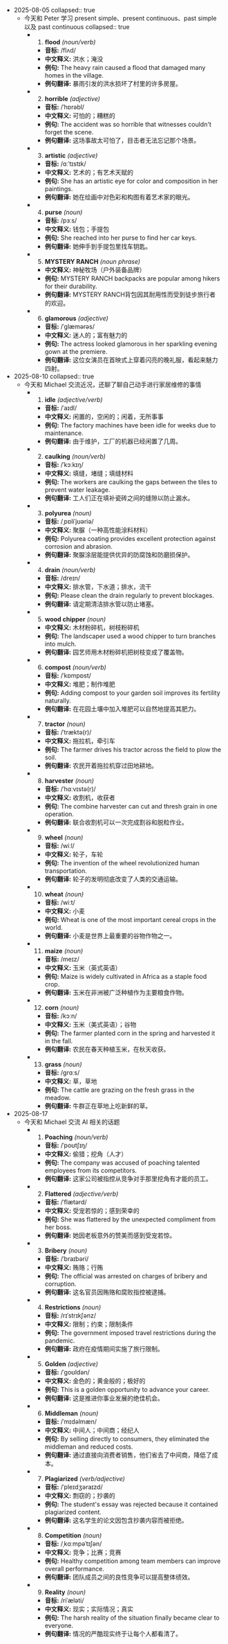 - 2025-08-05
  collapsed:: true
	- 今天和 Peter 学习 present simple、present continuous、past simple 以及 past continuous
	  collapsed:: true
		- 1. **flood** *(noun/verb)*
			- **音标:** /flʌd/
			- **中文释义:** 洪水；淹没
			- **例句:** The heavy rain caused a flood that damaged many homes in the village.
			- **例句翻译:** 暴雨引发的洪水损坏了村里的许多房屋。
		- 2. **horrible** *(adjective)*
			- **音标:** /ˈhɒrəbl/
			- **中文释义:** 可怕的；糟糕的
			- **例句:** The accident was so horrible that witnesses couldn't forget the scene.
			- **例句翻译:** 这场事故太可怕了，目击者无法忘记那个场景。
		- 3. **artistic** *(adjective)*
			- **音标:** /ɑːˈtɪstɪk/
			- **中文释义:** 艺术的；有艺术天赋的
			- **例句:** She has an artistic eye for color and composition in her paintings.
			- **例句翻译:** 她在绘画中对色彩和构图有着艺术家的眼光。
		- 4. **purse** *(noun)*
			- **音标:** /pɜːs/
			- **中文释义:** 钱包；手提包
			- **例句:** She reached into her purse to find her car keys.
			- **例句翻译:** 她伸手到手提包里找车钥匙。
		- 5. **MYSTERY RANCH** *(noun phrase)*
			- **中文释义:** 神秘牧场（户外装备品牌）
			- **例句:** MYSTERY RANCH backpacks are popular among hikers for their durability.
			- **例句翻译:** MYSTERY RANCH背包因其耐用性而受到徒步旅行者的欢迎。
		- 6. **glamorous** *(adjective)*
			- **音标:** /ˈɡlæmərəs/
			- **中文释义:** 迷人的；富有魅力的
			- **例句:** The actress looked glamorous in her sparkling evening gown at the premiere.
			- **例句翻译:** 这位女演员在首映式上穿着闪亮的晚礼服，看起来魅力四射。
- 2025-08-10
  collapsed:: true
	- 今天和 Michael 交流近况，还聊了聊自己动手进行家居维修的事情
		- 1. **idle** *(adjective/verb)*
			- **音标:** /ˈaɪdl/
			- **中文释义:** 闲置的，空闲的；闲着，无所事事
			- **例句:** The factory machines have been idle for weeks due to maintenance.
			- **例句翻译:** 由于维护，工厂的机器已经闲置了几周。
		- 2. **caulking** *(noun/verb)*
			- **音标:** /ˈkɔːkɪŋ/
			- **中文释义:** 填缝，堵缝；填缝材料
			- **例句:** The workers are caulking the gaps between the tiles to prevent water leakage.
			- **例句翻译:** 工人们正在填补瓷砖之间的缝隙以防止漏水。
		- 3. **polyurea** *(noun)*
			- **音标:** /ˌpɒliˈjʊəriə/
			- **中文释义:** 聚脲（一种高性能涂料材料）
			- **例句:** Polyurea coating provides excellent protection against corrosion and abrasion.
			- **例句翻译:** 聚脲涂层能提供优异的防腐蚀和防磨损保护。
		- 4. **drain** *(noun/verb)*
			- **音标:** /dreɪn/
			- **中文释义:** 排水管，下水道；排水，流干
			- **例句:** Please clean the drain regularly to prevent blockages.
			- **例句翻译:** 请定期清洁排水管以防止堵塞。
		- 5. **wood chipper** *(noun)*
			- **中文释义:** 木材粉碎机，树枝粉碎机
			- **例句:** The landscaper used a wood chipper to turn branches into mulch.
			- **例句翻译:** 园艺师用木材粉碎机把树枝变成了覆盖物。
		- 6. **compost** *(noun/verb)*
			- **音标:** /ˈkɒmpɒst/
			- **中文释义:** 堆肥；制作堆肥
			- **例句:** Adding compost to your garden soil improves its fertility naturally.
			- **例句翻译:** 在花园土壤中加入堆肥可以自然地提高其肥力。
		- 7. **tractor** *(noun)*
			- **音标:** /ˈtræktə(r)/
			- **中文释义:** 拖拉机，牵引车
			- **例句:** The farmer drives his tractor across the field to plow the soil.
			- **例句翻译:** 农民开着拖拉机穿过田地耕地。
		- 8. **harvester** *(noun)*
			- **音标:** /ˈhɑːvɪstə(r)/
			- **中文释义:** 收割机，收获者
			- **例句:** The combine harvester can cut and thresh grain in one operation.
			- **例句翻译:** 联合收割机可以一次完成割谷和脱粒作业。
		- 9. **wheel** *(noun)*
			- **音标:** /wiːl/
			- **中文释义:** 轮子，车轮
			- **例句:** The invention of the wheel revolutionized human transportation.
			- **例句翻译:** 轮子的发明彻底改变了人类的交通运输。
		- 10. **wheat** *(noun)*
			- **音标:** /wiːt/
			- **中文释义:** 小麦
			- **例句:** Wheat is one of the most important cereal crops in the world.
			- **例句翻译:** 小麦是世界上最重要的谷物作物之一。
		- 11. **maize** *(noun)*
			- **音标:** /meɪz/
			- **中文释义:** 玉米（英式英语）
			- **例句:** Maize is widely cultivated in Africa as a staple food crop.
			- **例句翻译:** 玉米在非洲被广泛种植作为主要粮食作物。
		- 12. **corn** *(noun)*
			- **音标:** /kɔːn/
			- **中文释义:** 玉米（美式英语）；谷物
			- **例句:** The farmer planted corn in the spring and harvested it in the fall.
			- **例句翻译:** 农民在春天种植玉米，在秋天收获。
		- 13. **grass** *(noun)*
			- **音标:** /ɡrɑːs/
			- **中文释义:** 草，草地
			- **例句:** The cattle are grazing on the fresh grass in the meadow.
			- **例句翻译:** 牛群正在草地上吃新鲜的草。
- 2025-08-17
	- 今天和 Michael 交流 AI 相关的话题
		- 1. **Poaching** *(noun/verb)*
			- **音标:** /ˈpoʊtʃɪŋ/
			- **中文释义:** 偷猎；挖角（人才）
			- **例句:** The company was accused of poaching talented employees from its competitors.
			- **例句翻译:** 这家公司被指控从竞争对手那里挖角有才能的员工。
		- 2. **Flattered** *(adjective/verb)*
			- **音标:** /ˈflætərd/
			- **中文释义:** 受宠若惊的；感到荣幸的
			- **例句:** She was flattered by the unexpected compliment from her boss.
			- **例句翻译:** 她因老板意外的赞美而感到受宠若惊。
		- 3. **Bribery** *(noun)*
			- **音标:** /ˈbraɪbəri/
			- **中文释义:** 贿赂；行贿
			- **例句:** The official was arrested on charges of bribery and corruption.
			- **例句翻译:** 这名官员因贿赂和腐败指控被逮捕。
		- 4. **Restrictions** *(noun)*
			- **音标:** /rɪˈstrɪkʃənz/
			- **中文释义:** 限制；约束；限制条件
			- **例句:** The government imposed travel restrictions during the pandemic.
			- **例句翻译:** 政府在疫情期间实施了旅行限制。
		- 5. **Golden** *(adjective)*
			- **音标:** /ˈɡoʊldən/
			- **中文释义:** 金色的；黄金般的；极好的
			- **例句:** This is a golden opportunity to advance your career.
			- **例句翻译:** 这是推进你事业发展的绝佳机会。
		- 6. **Middleman** *(noun)*
			- **音标:** /ˈmɪdəlmæn/
			- **中文释义:** 中间人；中间商；经纪人
			- **例句:** By selling directly to consumers, they eliminated the middleman and reduced costs.
			- **例句翻译:** 通过直接向消费者销售，他们省去了中间商，降低了成本。
		- 7. **Plagiarized** *(verb/adjective)*
			- **音标:** /ˈpleɪdʒəraɪzd/
			- **中文释义:** 剽窃的；抄袭的
			- **例句:** The student's essay was rejected because it contained plagiarized content.
			- **例句翻译:** 这名学生的论文因包含抄袭内容而被拒绝。
		- 8. **Competition** *(noun)*
			- **音标:** /ˌkɑːmpəˈtɪʃən/
			- **中文释义:** 竞争；比赛；竞赛
			- **例句:** Healthy competition among team members can improve overall performance.
			- **例句翻译:** 团队成员之间的良性竞争可以提高整体绩效。
		- 9. **Reality** *(noun)*
			- **音标:** /riˈæləti/
			- **中文释义:** 现实；实际情况；真实
			- **例句:** The harsh reality of the situation finally became clear to everyone.
			- **例句翻译:** 情况的严酷现实终于让每个人都看清了。
